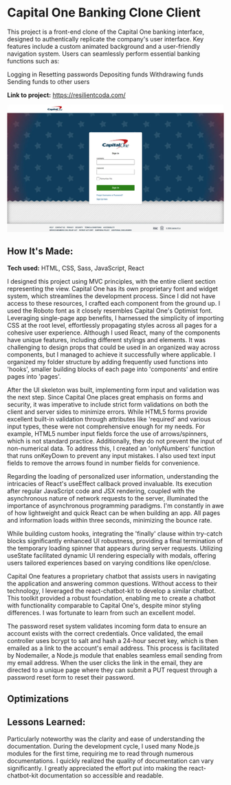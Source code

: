 # Capital One Banking Clone Client

This project is a front-end clone of the Capital One banking interface, designed to authentically replicate the company's user interface. Key features include a custom animated background and a user-friendly navigation system. Users can seamlessly perform essential banking functions such as:

Logging in
Resetting passwords
Depositing funds
Withdrawing funds
Sending funds to other users

**Link to project:** https://resilientcoda.com/

![application website](/src/images/coda.webp)

## How It's Made:

**Tech used:** HTML, CSS, Sass, JavaScript, React

I designed this project using MVC principles, with the entire client section representing the view. Capital One has its own proprietary font and widget system, which streamlines the development process. Since I did not have access to these resources, I crafted each component from the ground up. I used the Roboto font as it closely resembles Capital One's Optimist font. Leveraging single-page app benefits, I harnessed the simplicity of importing CSS at the root level, effortlessly propagating styles across all pages for a cohesive user experience. Although I used React, many of the components have unique features, including different stylings and elements. It was challenging to design props that could be used in an organized way across components, but I managed to achieve it successfully where applicable. I organized my folder structure by adding frequently used functions into 'hooks', smaller building blocks of each page into 'components' and entire pages into 'pages'.

After the UI skeleton was built, implementing form input and validation was the next step. Since Capital One places great emphasis on forms and security, it was imperative to include strict form validations on both the client and server sides to minimize errors. While HTML5 forms provide excellent built-in validation through attributes like 'required' and various input types, these were not comprehensive enough for my needs. For example, HTML5 number input fields force the use of arrows/spinners, which is not standard practice. Additionally, they do not prevent the input of non-numerical data. To address this, I created an 'onlyNumbers' function that runs onKeyDown to prevent any input mistakes. I also used text input fields to remove the arrows found in number fields for convenience.

Regarding the loading of personalized user information, understanding the intricacies of React's useEffect callback proved invaluable. Its execution after regular JavaScript code and JSX rendering, coupled with the asynchronous nature of network requests to the server, illuminated the importance of asynchronous programming paradigms. I'm constantly in awe of how lightweight and quick React can be when building an app. All pages and information loads within three seconds, minimizing the bounce rate.

While building custom hooks, integrating the 'finally' clause within try-catch blocks significantly enhanced UI robustness, providing a final termination of the temporary loading spinner that appears during server requests. Utilizing useState facilitated dynamic UI rendering especially with modals, offering users tailored experiences based on varying conditions like open/close.

Capital One features a proprietary chatbot that assists users in navigating the application and answering common questions. Without access to their technology, I leveraged the react-chatbot-kit to develop a similar chatbot. This toolkit provided a robust foundation, enabling me to create a chatbot with functionality comparable to Capital One's, despite minor styling differences. I was fortunate to learn from such an excellent model.

The password reset system validates incoming form data to ensure an account exists with the correct credentials. Once validated, the email controller uses bcrypt to salt and hash a 24-hour secret key, which is then emailed as a link to the account's email address. This process is facilitated by Nodemailer, a Node.js module that enables seamless email sending from my email address. When the user clicks the link in the email, they are directed to a unique page where they can submit a PUT request through a password reset form to reset their password.

## Optimizations

## Lessons Learned:

Particularly noteworthy was the clarity and ease of understanding the documentation. During the development cycle, I used many Node.js modules for the first time, requiring me to read through numerous documentations. I quickly realized the quality of documentation can vary significantly. I greatly appreciated the effort put into making the react-chatbot-kit documentation so accessible and readable.
